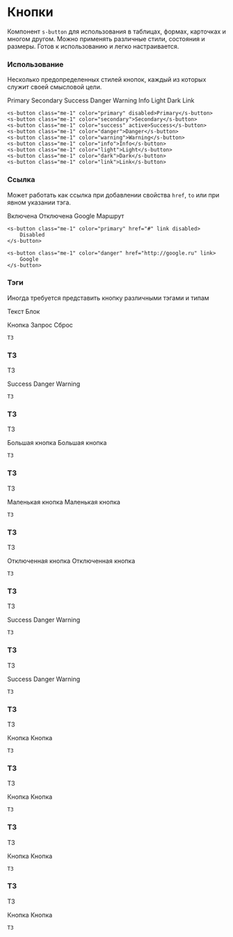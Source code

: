 # Кнопки

Компонент `s-button` для использования в таблицах, формах, карточках и многом другом. 
Можно применять различные стили, состояния и размеры. Готов к использованию и легко настраивается.

### Использование
Несколько предопределенных стилей кнопок, каждый из которых служит своей смысловой цели.

<s-button class="me-1" color="primary" disabled>Primary</s-button>
<s-button class="me-1" color="secondary">Secondary</s-button>
<s-button class="me-1" color="success" active>Success</s-button>
<s-button class="me-1" color="danger">Danger</s-button>
<s-button class="me-1" color="warning">Warning</s-button>
<s-button class="me-1" color="info">Info</s-button>
<s-button class="me-1" color="light">Light</s-button>
<s-button class="me-1" color="dark">Dark</s-button>
<s-button class="me-1" color="link">Link</s-button>

``` vue
<s-button class="me-1" color="primary" disabled>Primary</s-button>
<s-button class="me-1" color="secondary">Secondary</s-button>
<s-button class="me-1" color="success" active>Success</s-button>
<s-button class="me-1" color="danger">Danger</s-button>
<s-button class="me-1" color="warning">Warning</s-button>
<s-button class="me-1" color="info">Info</s-button>
<s-button class="me-1" color="light">Light</s-button>
<s-button class="me-1" color="dark">Dark</s-button>
<s-button class="me-1" color="link">Link</s-button>
```

### Ссылка
Может работать как ссылка при добавлении свойства `href`, `to` или при явном указании тэга.

<s-button class="me-1" color="primary" tag="a">
    Включена
</s-button>

<s-button class="me-1" color="primary" tag="a" disabled>
    Отключена
</s-button>

<s-button class="me-1" color="primary" href="http://google.ru">
    Google
</s-button>

<s-button class="me-1" color="primary" to="{ path: '/home' }">
    Маршрут
</s-button>




``` vue
<s-button class="me-1" color="primary" href="#" link disabled>
    Disabled
</s-button>

<s-button class="me-1" color="danger" href="http://google.ru" link>
    Google
</s-button>
```

### Тэги
Иногда требуется представить кнопку различными тэгами и типам

<s-button class="me-1" color="info" tag="span">Текст</s-button>
<s-button class="me-1" color="info" tag="div">Блок</s-button>

<s-button class="me-1" color="primary" type="button">Кнопка</s-button>
<s-button class="me-1" color="primary" type="submit">Запрос</s-button>
<s-button class="me-1" color="primary" type="reset">Сброс</s-button>

<s-button class="me-1" color="secondary" tag="input" type="button" value="Запрос"/>
<s-button class="me-1" color="secondary" tag="input" type="submit" value="Запрос"/>
<s-button class="me-1" color="secondary" tag="input" type="reset" value="Сброс"/>

``` vue
ТЗ
```

### ТЗ
ТЗ

<s-button class="me-1" color="success" outline>Success</s-button>
<s-button class="me-1" color="danger" outline>Danger</s-button>
<s-button class="me-1" color="warning" outline>Warning</s-button>

``` vue
ТЗ
```

### ТЗ
ТЗ

<s-button class="me-1" color="primary" size="lg">Большая кнопка</s-button>
<s-button class="me-1" color="secondary" size="lg">Большая кнопка</s-button>

``` vue
ТЗ
```

### ТЗ
ТЗ

<s-button class="me-1" color="primary" size="sm">Маленькая кнопка</s-button>
<s-button class="me-1" color="secondary" size="sm">Маленькая кнопка</s-button>

``` vue
ТЗ
```

### ТЗ
ТЗ

<s-button class="me-1" color="primary" disabled>Отключенная кнопка</s-button>
<s-button class="me-1" color="secondary" disabled>Отключенная кнопка</s-button>

``` vue
ТЗ
```


### ТЗ
ТЗ

<s-button class="me-1" color="success" shape="rounded-pill">Success</s-button>
<s-button class="me-1" color="danger" shape="rounded-pill">Danger</s-button>
<s-button class="me-1" color="warning" shape="rounded-pill">Warning</s-button>

``` vue
ТЗ
```


### ТЗ
ТЗ

<s-button class="me-1" color="success" shape="rounded-0">Success</s-button>
<s-button class="me-1" color="danger" shape="rounded-0">Danger</s-button>
<s-button class="me-1" color="warning" shape="rounded-0">Warning</s-button>

``` vue
ТЗ
```

### ТЗ
ТЗ

<div class="d-grid gap-2">
    <s-button class="me-1" color="primary">Кнопка</s-button>
    <s-button class="me-1" color="primary">Кнопка</s-button>
</div>

``` vue
ТЗ
```

### ТЗ
ТЗ

<div class="d-grid gap-2 d-md-block">
    <s-button class="me-1" color="primary">Кнопка</s-button>
    <s-button class="me-1" color="primary">Кнопка</s-button>
</div>

``` vue
ТЗ
```

### ТЗ
ТЗ

<div class="d-grid gap-2 col-6 mx-auto">
    <s-button class="me-1" color="primary">Кнопка</s-button>
    <s-button class="me-1" color="primary">Кнопка</s-button>
</div>

``` vue
ТЗ
```

### ТЗ
ТЗ

<div class="d-grid gap-2 d-md-flex justify-content-md-end">
    <s-button class="me-1" color="primary">Кнопка</s-button>
    <s-button class="me-1" color="primary">Кнопка</s-button>
</div>

``` vue
ТЗ
```